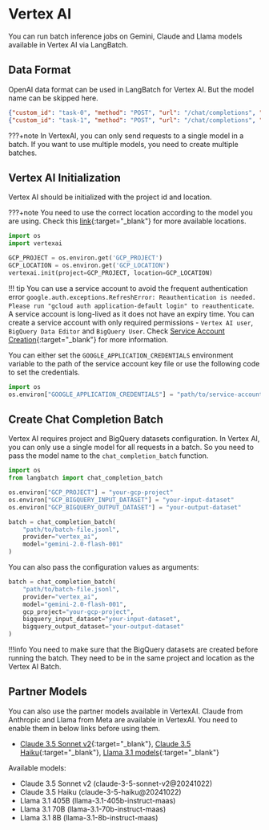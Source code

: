 # Vertex AI

You can run batch inference jobs on Gemini, Claude and Llama models available in Vertex AI via LangBatch.

## Data Format

OpenAI data format can be used in LangBatch for Vertex AI. But the model name can be skipped here.

```json
{"custom_id": "task-0", "method": "POST", "url": "/chat/completions", "body": {"messages": [{"role": "system", "content": "You are an AI assistant that helps people find information."}, {"role": "user", "content": "When was Microsoft founded?"}]}}
{"custom_id": "task-1", "method": "POST", "url": "/chat/completions", "body": {"messages": [{"role": "system", "content": "You are an AI assistant that helps people find information."}, {"role": "user", "content": "When was the first XBOX released?"}]}}
```

???+note
    In VertexAI, you can only send requests to a single model in a batch. If you want to use multiple models, you need to create multiple batches.

## Vertex AI Initialization

Vertex AI should be initialized with the project id and location.

???+note
    You need to use the correct location according to the model you are using. Check this [link](https://cloud.google.com/vertex-ai/generative-ai/docs/learn/locations){:target="_blank"} for more available locations.

```python
import os
import vertexai

GCP_PROJECT = os.environ.get('GCP_PROJECT')
GCP_LOCATION = os.environ.get('GCP_LOCATION')
vertexai.init(project=GCP_PROJECT, location=GCP_LOCATION)
```

!!! tip
    You can use a service account to avoid the frequent authentication error `google.auth.exceptions.RefreshError: Reauthentication is needed. Please run "gcloud auth application-default login" to reauthenticate`. A service account is long-lived as it does not have an expiry time. You can create a service account with only required permissions - `Vertex AI user`, `BigQuery Data Editor` and `BigQuery User`. Check [Service Account Creation](https://skypilot.readthedocs.io/en/latest/cloud-setup/cloud-permissions/gcp.html#service-account){:target="_blank"} for more information.

You can either set the `GOOGLE_APPLICATION_CREDENTIALS` environment variable to the path of the service account key file or use the following code to set the credentials.

```python
import os
os.environ["GOOGLE_APPLICATION_CREDENTIALS"] = "path/to/service-account-key.json"
```

## Create Chat Completion Batch

Vertex AI requires project and BigQuery datasets configuration. In Vertex AI, you can only use a single model for all requests in a batch. So you need to pass the model name to the `chat_completion_batch` function.

```python
import os
from langbatch import chat_completion_batch

os.environ["GCP_PROJECT"] = "your-gcp-project"
os.environ["GCP_BIGQUERY_INPUT_DATASET"] = "your-input-dataset"
os.environ["GCP_BIGQUERY_OUTPUT_DATASET"] = "your-output-dataset"

batch = chat_completion_batch(
    "path/to/batch-file.jsonl", 
    provider="vertex_ai", 
    model="gemini-2.0-flash-001"
)
```

You can also pass the configuration values as arguments:

```python
batch = chat_completion_batch(
    "path/to/batch-file.jsonl", 
    provider="vertex_ai",
    model="gemini-2.0-flash-001",
    gcp_project="your-gcp-project",
    bigquery_input_dataset="your-input-dataset",
    bigquery_output_dataset="your-output-dataset"
)
```

!!!info
    You need to make sure that the BigQuery datasets are created before running the batch. They need to be in the same project and location as the Vertex AI Batch.

## Partner Models

You can also use the partner models available in VertexAI. Claude from Anthropic and Llama from Meta are available in VertexAI. You need to enable them in below links before using them. 

- [Claude 3.5 Sonnet v2](https://console.cloud.google.com/vertex-ai/publishers/anthropic/model-garden/claude-3-5-sonnet-v2){:target="_blank"}, [Claude 3.5 Haiku](https://console.cloud.google.com/vertex-ai/publishers/anthropic/model-garden/claude-3-5-haiku){:target="_blank"}, [Llama 3.1 models](https://console.cloud.google.com/vertex-ai/publishers/meta/model-garden/llama-3.1-405b-instruct-maas){:target="_blank"}

Available models:

- Claude 3.5 Sonnet v2 (claude-3-5-sonnet-v2@20241022)
- Claude 3.5 Haiku (claude-3-5-haiku@20241022)
- Llama 3.1 405B (llama-3.1-405b-instruct-maas)
- Llama 3.1 70B (llama-3.1-70b-instruct-maas)
- Llama 3.1 8B (llama-3.1-8b-instruct-maas)